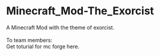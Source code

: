 # Minecraft_Mod-The_Exorcist
A Minecraft Mod with the theme of exorcist.<br><br>
To team members:<br>
Get toturial for mc forge <a herf="http://www.minecraftforge.net/wiki/Category:Tutorial">here</a>.
